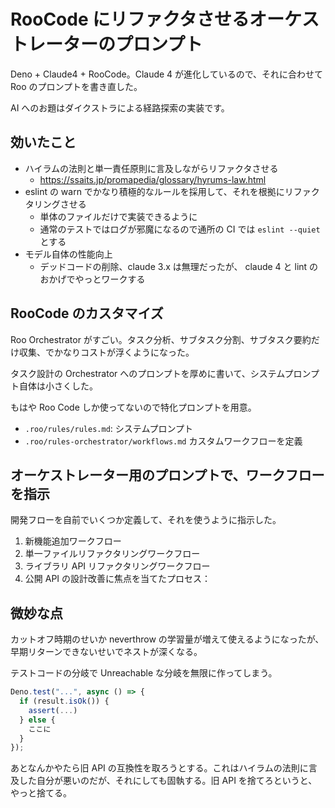 # RooCode にリファクタさせるオーケストレーターのプロンプト

Deno + Claude4 + RooCode。Claude 4 が進化しているので、それに合わせて Roo のプロンプトを書き直した。

AI へのお題はダイクストラによる経路探索の実装です。

## 効いたこと

- ハイラムの法則と単一責任原則に言及しながらリファクタさせる
  - https://ssaits.jp/promapedia/glossary/hyrums-law.html
- eslint の warn でかなり積極的なルールを採用して、それを根拠にリファクタリングさせる
  - 単体のファイルだけで実装できるように
  - 通常のテストではログが邪魔になるので通所の CI では `eslint --quiet` とする
- モデル自体の性能向上
  - デッドコードの削除、claude 3.x は無理だったが、 claude 4 と lint のおかげでやっとワークする

## RooCode のカスタマイズ

Roo Orchestrator がすごい。タスク分析、サブタスク分割、サブタスク要約だけ収集、でかなりコストが浮くようになった。

タスク設計の Orchestrator へのプロンプトを厚めに書いて、システムプロンプト自体は小さくした。

もはや Roo Code しか使ってないので特化プロンプトを用意。

- `.roo/rules/rules.md`: システムプロンプト
- `.roo/rules-orchestrator/workflows.md` カスタムワークフローを定義

## オーケストレーター用のプロンプトで、ワークフローを指示

開発フローを自前でいくつか定義して、それを使うように指示した。

1. 新機能追加ワークフロー
2. 単一ファイルリファクタリングワークフロー
3. ライブラリ API リファクタリングワークフロー
4. 公開 API の設計改善に焦点を当てたプロセス：

## 微妙な点

カットオフ時期のせいか neverthrow の学習量が増えて使えるようになったが、早期リターンできないせいでネストが深くなる。

テストコードの分岐で Unreachable な分岐を無限に作ってしまう。

```ts
Deno.test("...", async () => {
  if (result.isOk()) {
    assert(...)
  } else {
    ここに
  }
});
```

あとなんかやたら旧 API の互換性を取ろうとする。これはハイラムの法則に言及した自分が悪いのだが、それにしても固執する。旧 API を捨てろというと、やっと捨てる。
